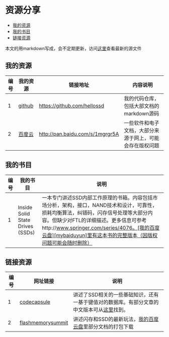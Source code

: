 资源分享
=======

*   [我的资源](#mysource)
*   [我的书目](#books)
*   [链接资源](#urls)

本文的用markdown写成，会不定期更新，访问[这里][shares-page-src]查看最新的源文件

[shares-page-src]:https://github.com/hellossd/blog/blob/master/shares.md

<h2 id="mysource">我的资源</h2>

|编号|我的资源|链接地址|内容说明|
|---|-------|-------|-------|
|1 |[github][hellossd_at_github] |https://github.com/hellossd|我的代码仓库，包括大部文档的markdown源码|
|2 |[百度云][mybaiduyun]　|http://pan.baidu.com/s/1mgrgr5A|一些软件和电子文档，大部分来源于网上，可能会存在版权问题|

<h2 id="books">我的书目</h2>

|编号   |我的书目|说明   |
|-------|-------|-------|
|1      |Inside Solid State Drives (SSDs)|一本专门讲述SSD内部工作原理的书箱。内容包括市场分析，架构，接口，NAND技术和设计，可靠性，损耗均衡算法，纠错码，闪存信号处理等大部分内容。但缺少对FTL的详细描述。更多信息可参考http://www.springer.com/series/4076。[我的百度云盘][mybaiduyun]里有这本书的完整版本（因版权问题可能会随时删除）|


<h2 id="urls">链接资源</h2>

|编号|网址链接|说明   |
|----|-------|-------|
|1   |[codecapsule][codecapsule]|讲述了SSD相关的一些基础知识，还有一基于键值对的数据库。有部分文章的中文版本可从[这里][blog_xiongduo]找到。|
|2   |[flashmemorysummit][flashmemorysummit]|讲述闪存和SSD的最新玩法，[我的百度云盘][mybaiduyun]里部分文档的打包下载|

[codecapsule]:http://codecapsule.com/
[blog_xiongduo]:http://blog.xiongduo.cn/
[flashmemorysummit]:http://www.flashmemorysummit.com/
[hellossd_at_github]:https://github.com/hellossd
[mybaiduyun]:http://pan.baidu.com/s/1mgrgr5A